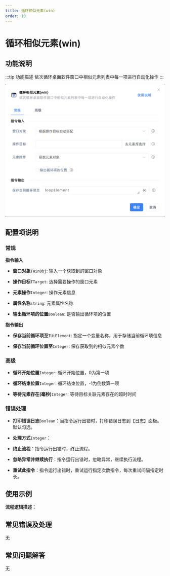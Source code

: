 ```yaml
---
title: 循环相似元素(win)
order: 10
---
```


# 循环相似元素(win)

## 功能说明

:::tip 功能描述
依次循环桌面软件窗口中相似元素列表中每一项进行自动化操作
:::

![循环相似元素(win)](../../../assets/循环相似元素(win)_command.png)

## 配置项说明

### 常规

**指令输入**

- **窗口对象**`TWinObj`: 输入一个获取到的窗口对象

- **操作目标**`TTarget`: 选择需要操作的窗口元素

- **元素操作**`Integer`: 操作元素信息

- **属性名称**`string`: 元素属性名称

- **输出循环项的位置**`Boolean`: 是否输出循环项的位置


**指令输出**

- **保存当前循环项至**`TUiElement`: 指定一个变量名称，用于存储当前循环项信息

- **保存当前循环位置至**`Integer`: 保存获取到的相似元素个数

### 高级

- **循环开始位置**`Integer`: 循环开始位置，0为第一项

- **循环结束位置**`Integer`: 循环结束位置，-1为倒数第一项

- **等待元素存在(毫秒)**`Integer`: 等待目标关联元素存在的超时时间

### 错误处理

- **打印错误日志**`Boolean`：当指令运行出错时，打印错误日志到【日志】面板。默认勾选。

- **处理方式**`Integer`：

 - **终止流程**：指令运行出错时，终止流程。

 - **忽略异常并继续执行**：指令运行出错时，忽略异常，继续执行流程。

 - **重试此指令**：指令运行出错时，重试运行指定次数指令，每次重试间隔指定时长。

## 使用示例

**流程逻辑描述：** 

## 常见错误及处理

无

## 常见问题解答

无

